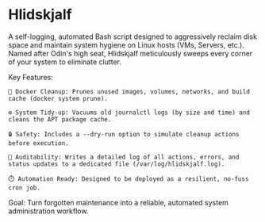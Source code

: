 # Hlidskjalf
A self-logging, automated Bash script designed to aggressively reclaim disk space and maintain system hygiene on Linux hosts (VMs, Servers, etc.). Named after Odin's high seat, Hlidskjalf meticulously sweeps every corner of your system to eliminate clutter.

Key Features:

    🧹 Docker Cleanup: Prunes unused images, volumes, networks, and build cache (docker system prune).

    ⚙️ System Tidy-up: Vacuums old journalctl logs (by size and time) and cleans the APT package cache.

    🔒 Safety: Includes a --dry-run option to simulate cleanup actions before execution.

    📄 Auditability: Writes a detailed log of all actions, errors, and status updates to a dedicated file (/var/log/hlidskjalf.log).

    ⏱️ Automation Ready: Designed to be deployed as a resilient, no-fuss cron job.

Goal: Turn forgotten maintenance into a reliable, automated system administration workflow.
